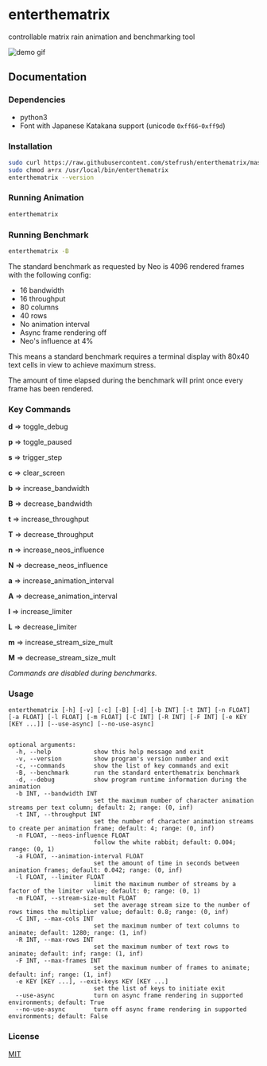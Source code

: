 # enterthematrix

controllable matrix rain animation and benchmarking tool

<img src="https://enterthematrix.space/img/demo-0.gif" alt="demo gif">

## Documentation

### Dependencies

* python3
* Font with Japanese Katakana support (unicode `0xff66`-`0xff9d`)

### Installation

```sh
sudo curl https://raw.githubusercontent.com/stefrush/enterthematrix/master/enterthematrix -o /usr/local/bin/enterthematrix
sudo chmod a+rx /usr/local/bin/enterthematrix
enterthematrix --version
```

### Running Animation

```sh
enterthematrix
```

### Running Benchmark

```sh
enterthematrix -B
```

The standard benchmark as requested by Neo is 4096 rendered frames with the following config:

* 16 bandwidth
* 16 throughput
* 80 columns
* 40 rows
* No animation interval
* Async frame rendering off
* Neo's influence at 4%

This means a standard benchmark requires a terminal display with 80x40 text cells in view to achieve maximum stress.

The amount of time elapsed during the benchmark will print once every frame has been rendered.

### Key Commands

**d** => toggle_debug

**p** => toggle_paused

**s** => trigger_step

**c** => clear_screen

**b** => increase_bandwidth

**B** => decrease_bandwidth

**t** => increase_throughput

**T** => decrease_throughput

**n** => increase_neos_influence

**N** => decrease_neos_influence

**a** => increase_animation_interval

**A** => decrease_animation_interval

**l** => increase_limiter

**L** => decrease_limiter

**m** => increase_stream_size_mult

**M** => decrease_stream_size_mult

_Commands are disabled during benchmarks._

### Usage

```
enterthematrix [-h] [-v] [-c] [-B] [-d] [-b INT] [-t INT] [-n FLOAT] [-a FLOAT] [-l FLOAT] [-m FLOAT] [-C INT] [-R INT] [-F INT] [-e KEY [KEY ...]] [--use-async] [--no-use-async]


optional arguments:
  -h, --help            show this help message and exit
  -v, --version         show program's version number and exit
  -c, --commands        show the list of key commands and exit
  -B, --benchmark       run the standard enterthematrix benchmark
  -d, --debug           show program runtime information during the animation
  -b INT, --bandwidth INT
                        set the maximum number of character animation streams per text column; default: 2; range: (0, inf)
  -t INT, --throughput INT
                        set the number of character animation streams to create per animation frame; default: 4; range: (0, inf)
  -n FLOAT, --neos-influence FLOAT
                        follow the white rabbit; default: 0.004; range: (0, 1)
  -a FLOAT, --animation-interval FLOAT
                        set the amount of time in seconds between animation frames; default: 0.042; range: (0, inf)
  -l FLOAT, --limiter FLOAT
                        limit the maximum number of streams by a factor of the limiter value; default: 0; range: (0, 1)
  -m FLOAT, --stream-size-mult FLOAT
                        set the average stream size to the number of rows times the multiplier value; default: 0.8; range: (0, inf)
  -C INT, --max-cols INT
                        set the maximum number of text columns to animate; default: 1280; range: (1, inf)
  -R INT, --max-rows INT
                        set the maximum number of text rows to animate; default: inf; range: (1, inf)
  -F INT, --max-frames INT
                        set the maximum number of frames to animate; default: inf; range: (1, inf)
  -e KEY [KEY ...], --exit-keys KEY [KEY ...]
                        set the list of keys to initiate exit
  --use-async           turn on async frame rendering in supported environments; default: True
  --no-use-async        turn off async frame rendering in supported environments; default: False
```

### License

[MIT](https://github.com/stefrush/enterthematrix/blob/master/LICENSE)

